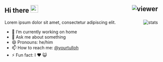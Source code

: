 ## Hi there <img src="https://media.giphy.com/media/hvRJCLFzcasrR4ia7z/giphy.gif" width="25px"> <img align="right" src="https://komarev.com/ghpvc/?username=yourtulloh&style=flat&color=d83a7c" alt="viewer" />

<img align="right" src="https://github-readme-stats.vercel.app/api?username=yourtulloh&show_icons=true&theme=radical&include_all_commits=true&count_private=true" alt="stats" />

Lorem ipsum dolor sit amet, consectetur adipiscing elit.

- 🔭 I’m currently working on home
- 💬 Ask me about something
- 😄 Pronouns: he/him
- 📫 How to reach me: [@yourtulloh](https://instagram.com/yourtulloh)
- ⚡ Fun fact: I ❤️ 😺 <br>&nbsp;

<!--- <p align="center">
  <a href="https://github.com/anuraghazra/github-readme-stats">
    <img src="https://github-readme-stats.vercel.app/api/top-langs/?username=yourtulloh&layout=compact&theme=radical&card_width=800" />
  </a> - - >
<!-- <a href="https://github.com/yourtulloh">
  <img height="180em" src="https://github-readme-stats.vercel.app/api?username=yourtulloh&show_icons=true&theme=radical&include_all_commits=true&count_private=true" />
  <img height="180em" src="https://github-readme-stats.vercel.app/api/top-langs/?username=yourtulloh&layout=compact&theme=radical" />
</a> -->
</p>
